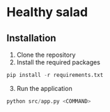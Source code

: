 # Healthy salad

## Installation
1. Clone the repository
2. Install the required packages
```python
pip install -r requirements.txt
```
3. Run the application
```python
python src/app.py <COMMAND>
```